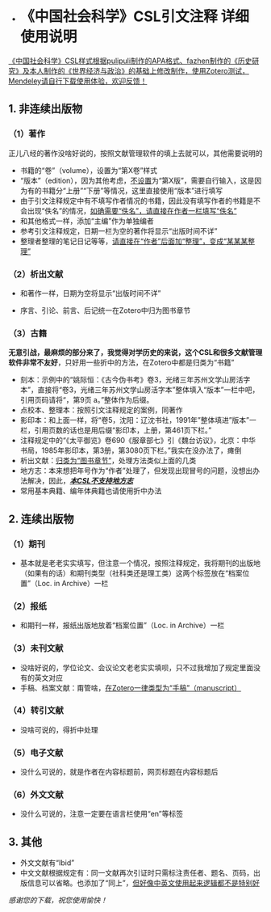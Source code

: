 - # 《中国社会科学》CSL引文注释 详细使用说明




<u>《中国社会科学》CSL样式根据pulipuli制作的APA格式、fazhen制作的《历史研究》及本人制作的《世界经济与政治》的基础上修改制作，使用Zotero测试，Mendeley请自行下载使用体验，欢迎反馈！</u>



## 1. 非连续出版物

### （1）著作

  正儿八经的著作没啥好说的，按照文献管理软件的填上去就可以，其他需要说明的

- 书籍的“卷”（volume），设置为“第X卷”样式
- “版本”（edition），因为其他考虑，<u>不设置</u>为“第X版”，需要自行输入，这是因为有的书籍分“上册”“下册”等情况，这里直接使用“版本”进行填写
- 由于引文注释规定中有不填写作者情况的书籍，因此没有填写作者的书籍是不会出现“佚名”的情况，<u>如确需要“佚名”，请直接在作者一栏填写“佚名”</u>
- 和其他格式一样，添加“主编”作为单独编者
- 参考引文注释规定，日期一栏为空的著作将显示“出版时间不详”
- 整理者整理的笔记日记等等，<u>请直接在“作者”后面加“整理”，变成“某某某整理”</u>

### （2）析出文献

- 和著作一样，日期为空将显示“出版时间不详”

- 序言、引论、前言、后记统一在Zotero中归为图书章节

### （3）古籍

**无意引战，最麻烦的部分来了，我觉得对学历史的来说，这个CSL和很多文献管理软件非常不友好**，只好用一些折中的方法，在Zotero中都是归类为“书籍”

- 刻本：示例中的“姚际恒：《古今伪书考》卷3，光绪三年苏州文学山房活字本”，直接将“卷3，光绪三年苏州文学山房活字本”整体填入“版本”一栏中吧，引用页码请将“，第9页 a。”整体作为后缀。
- 点校本、整理本：按照引文注释规定的案例，同著作
- 影印本：和上面一样，将“卷5，沈阳：辽沈书社，1991年”整体填进”版本”一栏，引用页数的话也是用后缀“影印本，上册，第461页下栏。”
- 注释规定中的“《太平御览》卷690《服章部七》引《魏台访议》，北京：中华书局，1985年影印本，第3册，第3080页下栏。”我实在没办法了，瘫倒
- 析出文献：<u>归类为“图书章节”</u>，处理方法类似上面的几类
- 地方志：本来想把年号作为“作者”处理了，但发现出现冒号的问题，没想出办法解决，因此，<u>***本CSL不支持地方志***</u>
- 常用基本典籍、编年体典籍也请使用折中办法

## 2. 连续出版物

### （1）期刊

- 基本就是老老实实填写，但注意一个情况，按照注释规定，我将期刊的出版地（如果有的话）和期刊类型（社科类还是理工类）这两个标签放在“档案位置”（Loc. in Archive）一栏

### （2）报纸

- 和期刊一样，报纸出版地放着“档案位置”（Loc. in Archive）一栏

### （3）未刊文献

- 没啥好说的，学位论文、会议论文老老实实填呗，只不过我增加了规定里面没有的英文对应
- 手稿、档案文献：甭管啥，<u>在Zotero一律类型为“手稿”（manuscript）</u>

### （4）转引文献

- 没啥可说的，得折中处理

### （5）电子文献 

- 没什么可说的，就是作者在内容标题前，网页标题在内容标题后

### （6）外文文献

- 没什么可说的，注意一定要在语言栏使用“en”等标签

## 3. 其他

- 外文文献有“Ibid”
- 中文文献根据规定有：同一文献再次引证时只需标注责任者、题名、页码，出版信息可以省略。也添加了“同上”，<u>但好像中英文使用起来逻辑都不是特别好</u>



*感谢您的下载，祝您使用愉快！*
